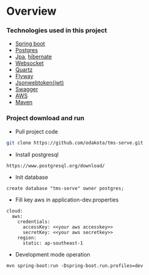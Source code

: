 # Overview

### Technologies used in this project
 
- [Spring boot](https://docs.spring.io/spring-boot/docs/current/reference/htmlsingle/)
- [Postgres](https://www.postgresql.org/docs/)
- [Jpa](https://docs.spring.io/spring-data/jpa/docs/current/reference/html/#jpa.repositories), [hibernate](https://hibernate.org/orm/documentation/5.4/)
- [Websocket](https://docs.spring.io/spring-framework/docs/5.0.0.BUILD-SNAPSHOT/spring-framework-reference/html/websocket.html)
- [Quartz](http://www.quartz-scheduler.org/documentation/)
- [Flyway](https://flywaydb.org/documentation/)
- [Jsonwebtoken(jwt)](https://jwt.io/introduction/)
- [Swagger](https://swagger.io/docs/)
- [AWS](https://docs.aws.amazon.com/)
- [Maven](https://maven.apache.org/guides/index.html)

### Project download and run

- Pull project code
```bash
git clone https://github.com/odakota/tms-serve.git
```

- Install postgresql
```
https://www.postgresql.org/download/
```

- Init database
```
create database "tms-serve" owner postgres;
```

- Fill key aws in application-dev.properties
```
cloud:
  aws:
    credentials:
      accessKey: <<your aws accesskey>>
      secretKey: <<your aws secretkey>>
    region:
      static: ap-southeast-1
```

- Development mode operation
```
mvn spring-boot:run -Dspring-boot.run.profiles=dev
```